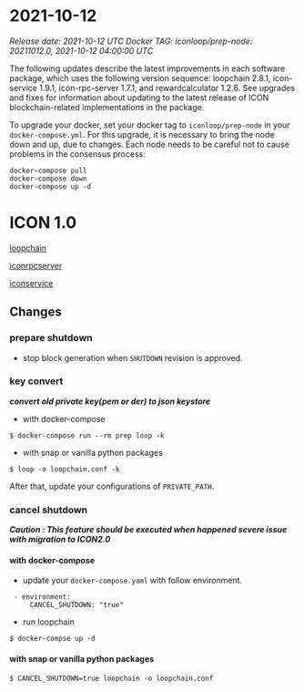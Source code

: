 # 2021-10-12

_Release date: 2021-10-12 UTC_ _Docker TAG: iconloop/prep-node: 20211012.0, 2021-10-12 04:00:00 UTC_

The following updates describe the latest improvements in each software package, which uses the following version sequence: loopchain 2.8.1, icon-service 1.9.1, icon-rpc-server 1.7.1, and rewardcalculator 1.2.6. See upgrades and fixes for information about updating to the latest release of ICON blockchain-related implementations in the package.

To upgrade your docker, set your docker tag to `iconloop/prep-node` in your `docker-compose.yml`. For this upgrade, it is necessary to bring the node down and up, due to changes. Each node needs to be careful not to cause problems in the consensus process:

```text
docker-compose pull
docker-compose down
docker-compose up -d
```

# **ICON 1.0**
[loopchain](https://github.com/icon-project/loopchain/releases/tag/2.8.1)

[iconrpcserver](https://github.com/icon-project/icon-rpc-server/releases/tag/1.7.1)

[iconservice](https://github.com/icon-project/icon-service/releases/tag/1.9.1)

## Changes
### prepare shutdown
 - stop block generation when `SHUTDOWN` revision is approved.

### key convert
 _**convert old private key(pem or der) to json keystore**_

 - with docker-compose
```
$ docker-compose run --rm prep loop -k
```
 - with snap or vanilla python packages
```
$ loop -o loopchain.conf -k
```
After that, update your configurations of `PRIVATE_PATH`.

### cancel shutdown
 _**Caution : This feature should be executed when happened severe issue with migration to ICON2.0**_

#### with docker-compose
 - update your `docker-compose.yaml` with follow environment.
```
 - environment:
     CANCEL_SHUTDOWN: "true"
```
 - run loopchain
```
$ docker-compse up -d
```
#### with snap or vanilla python packages
```
$ CANCEL_SHUTDOWN=true loopchain -o loopchain.conf
```

